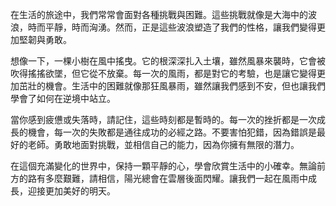 在生活的旅途中，我們常常會面對各種挑戰與困難。這些挑戰就像是大海中的波浪，時而平靜，時而洶湧。然而，正是這些波浪塑造了我們的性格，讓我們變得更加堅韌與勇敢。

想像一下，一棵小樹在風中搖曳。它的根深深扎入土壤，雖然風暴來襲時，它會被吹得搖搖欲墜，但它從不放棄。每一次的風雨，都是對它的考驗，也是讓它變得更加茁壯的機會。生活中的困難就像那狂風暴雨，雖然讓我們感到不安，但也讓我們學會了如何在逆境中站立。

當你感到疲憊或失落時，請記住，這些時刻都是暫時的。每一次的挫折都是一次成長的機會，每一次的失敗都是通往成功的必經之路。不要害怕犯錯，因為錯誤是最好的老師。勇敢地面對挑戰，並相信自己的能力，因為你擁有無限的潛力。

在這個充滿變化的世界中，保持一顆平靜的心，學會欣賞生活中的小確幸。無論前方的路有多麼艱難，請相信，陽光總會在雲層後面閃耀。讓我們一起在風雨中成長，迎接更加美好的明天。